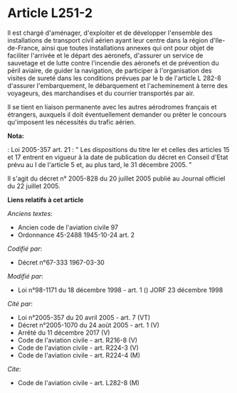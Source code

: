 # Article L251-2

Il est chargé d'aménager, d'exploiter et de développer l'ensemble des installations de transport civil aérien ayant leur
centre dans la région d'Ile-de-France, ainsi que toutes installations annexes qui ont pour objet de faciliter l'arrivée et le
départ des aéronefs, d'assurer un service de sauvetage et de lutte contre l'incendie des aéronefs et de prévention du péril
aviaire, de guider la navigation, de participer à l'organisation des visites de sureté dans les conditions prévues par le b
de l'article L 282-8 d'assurer l'embarquement, le débarquement et l'acheminement à terre des voyageurs, des marchandises et
du courrier transportés par air.

Il se tient en liaison permanente avec les autres aérodromes français et étrangers, auxquels il doit éventuellement demander
ou prêter le concours qu'imposent les nécessités du trafic aérien.

**Nota:**

: Loi 2005-357 art. 21 : " Les dispositions du titre Ier et celles des articles 15 et 17 entrent en vigueur à la date de
publication du décret en Conseil d'Etat prévu au I de l'article 5 et, au plus tard, le 31 décembre 2005. " 

Il s'agit du décret n° 2005-828 du 20 juillet 2005 publié au Journal officiel du 22 juillet 2005.

**Liens relatifs à cet article**

_Anciens textes_:

  - Ancien code de l'aviation civile 97
  - Ordonnance 45-2488 1945-10-24 art. 2

_Codifié par_:

  - Décret n°67-333 1967-03-30

_Modifié par_:

  - Loi n°98-1171 du 18 décembre 1998 - art. 1 () JORF 23 décembre 1998

_Cité par_:

  - Loi n°2005-357 du 20 avril 2005 - art. 7 (VT)
  - Décret n°2005-1070 du 24 août 2005 - art. 1 (V)
  - Arrêté du 11 décembre 2017 (V)
  - Code de l'aviation civile - art. R216-8 (V)
  - Code de l'aviation civile - art. R224-3 (V)
  - Code de l'aviation civile - art. R224-4 (M)

_Cite_:

  - Code de l'aviation civile - art. L282-8 (M)
